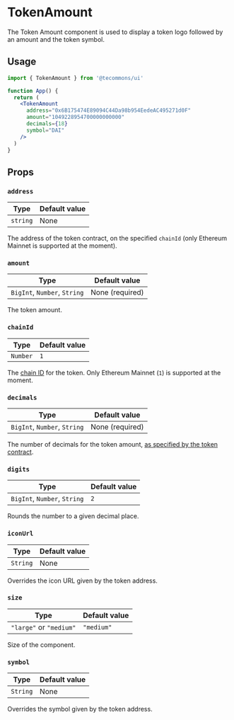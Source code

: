 # TokenAmount

The Token Amount component is used to display a token logo followed by an amount and the token symbol.

## Usage

```jsx
import { TokenAmount } from '@tecommons/ui'

function App() {
  return (
    <TokenAmount
      address="0x6B175474E89094C44Da98b954EedeAC495271d0F"
      amount="1049228954700000000000"
      decimals={18}
      symbol="DAI"
    />
  )
}
```

## Props

### `address`

| Type     | Default value |
| -------- | ------------- |
| `string` | None          |

The address of the token contract, on the specified `chainId` (only Ethereum Mainnet is supported at the moment).

### `amount`

| Type                         | Default value   |
| ---------------------------- | --------------- |
| `BigInt`, `Number`, `String` | None (required) |

The token amount.

### `chainId`

| Type     | Default value |
| -------- | ------------- |
| `Number` | `1`           |

The [chain ID](https://chainid.network/) for the token. Only Ethereum Mainnet (`1`) is supported at the moment.

### `decimals`

| Type                         | Default value   |
| ---------------------------- | --------------- |
| `BigInt`, `Number`, `String` | None (required) |

The number of decimals for the token amount, [as specified by the token contract](https://eips.ethereum.org/EIPS/eip-20#decimals).

### `digits`

| Type                         | Default value |
| ---------------------------- | ------------- |
| `BigInt`, `Number`, `String` | `2`           |

Rounds the number to a given decimal place.

### `iconUrl`

| Type     | Default value |
| -------- | ------------- |
| `String` | None          |

Overrides the icon URL given by the token address.

### `size`

| Type                    | Default value |
| ----------------------- | ------------- |
| `"large"` or `"medium"` | `"medium"`    |

Size of the component.

### `symbol`

| Type     | Default value |
| -------- | ------------- |
| `String` | None          |

Overrides the symbol given by the token address.

